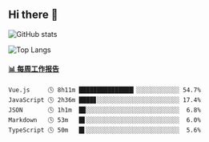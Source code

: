 ## Hi there 👋

![GitHub stats](https://github-readme-stats.orilight.top/api?username=orilights)

![Top Langs](https://github-readme-stats.orilight.top/api/top-langs/?username=orilights&layout=compact)

<!-- waka-box start -->
#### <a href="https://gist.github.com/92c8d5b388768c10efcba86e82b7c4fb" target="_blank">📊 每周工作报告</a>
```text
Vue.js     🕓 8h11m ███████████████▎░░░░░░░░░░░░ 54.7%
JavaScript 🕓 2h36m ████▊░░░░░░░░░░░░░░░░░░░░░░░ 17.4%
JSON       🕓 1h1m  █▉░░░░░░░░░░░░░░░░░░░░░░░░░░  6.8%
Markdown   🕓 53m   █▋░░░░░░░░░░░░░░░░░░░░░░░░░░  6.0%
TypeScript 🕓 50m   █▌░░░░░░░░░░░░░░░░░░░░░░░░░░  5.6%
```
<!-- Powered by https://github.com/journey-ad/waka-box-go . -->
<!-- waka-box end -->
